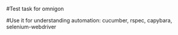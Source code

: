 #Test task for omnigon

#Use it for understanding automation: cucumber, rspec, capybara, selenium-webdriver
